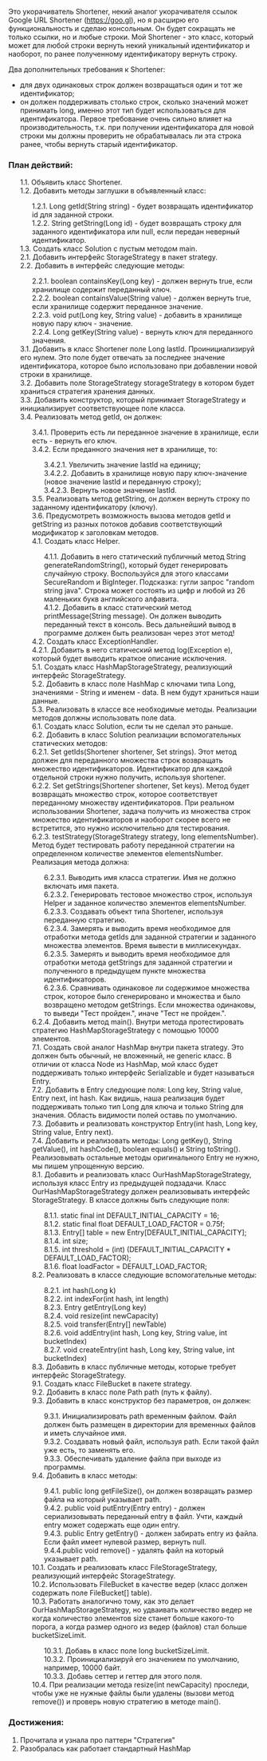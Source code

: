 Это укорачиватель Shortener, некий аналог укорачивателя
ссылок Google URL Shortener (https://goo.gl), но я расширю его функциональность и
сделаю консольным. Он будет сокращать не только ссылки, но и любые строки.
Мой Shortener - это класс, который может для любой строки вернуть некий
уникальный идентификатор и наоборот, по ранее полученному идентификатору
вернуть строку.

Два дополнительных требования к Shortener:
- для двух одинаковых строк должен возвращаться один и тот же идентификатор;
- он должен поддерживать столько строк, сколько значений может принимать long,
  именно этот тип будет использоваться для идентификатора.
  Первое требование очень сильно влияет на производительность, т.к. при получении
  идентификатора для новой строки мы должны проверить не обрабатывалась ли эта
  строка ранее, чтобы вернуть старый идентификатор.

<h3>План действий:</h3>
<ul style="list-style-type:none">
<li> 1.1. Объявить класс Shortener.</li>
<li>1.2. Добавить методы заглушки в объявленный класс:</li>
<ul style="list-style-type:none">
<li>1.2.1. Long getId(String string) - будет возвращать идентификатор id для заданной
строки.</li>
<li>1.2.2. String getString(Long id) - будет возвращать строку для заданного
идентификатора или null, если передан неверный идентификатор.</li>
</ul>
<li>1.3. Создать класс Solution с пустым методом main.</li>
<li>2.1. Добавить интерфейс StorageStrategy в пакет strategy.</li>
<li>2.2. Добавить в интерфейс следующие методы:</li>
<ul style="list-style-type:none">
<li>2.2.1. boolean containsKey(Long key) - должен вернуть true, если хранилище
содержит переданный ключ.</li>
<li>2.2.2. boolean containsValue(String value) - должен вернуть true, если хранилище
содержит переданное значение.</li>
<li>2.2.3. void put(Long key, String value) - добавить в хранилище новую пару ключ -
значение.</li>
<li>2.2.4. Long getKey(String value) - вернуть ключ для переданного значения.</li>
</ul>
<li>3.1. Добавить в класс Shortener поле Long lastId. Проинициализируй его нулем. Это поле будет
отвечать за последнее значение идентификатора, которое было использовано при добавлении новой строки в хранилище.</li>
<li>3.2. Добавить поле StorageStrategy storageStrategy в котором будет храниться стратегия хранения данных.</li>
<li>3.3. Добавить конструктор, который принимает StorageStrategy и инициализирует соответствующее поле класса.</li>
<li>3.4. Реализовать метод getId, он должен:</li>
<ul style="list-style-type:none">
<li>3.4.1. Проверить есть ли переданное значение в хранилище, если есть - вернуть его ключ.</li>
<li>3.4.2. Если преданного значения нет в хранилище, то:</li>
<ul style="list-style-type:none">
<li>3.4.2.1. Увеличить значение lastId на единицу;</li>
<li>3.4.2.2. Добавить в хранилище новую пару ключ-значение (новое значение lastId и переданную строку);</li>
<li>3.4.2.3. Вернуть новое значение lastId.</li>
</ul>
<li>3.5. Реализовать метод getString, он должен вернуть строку по заданному идентификатору (ключу).</li>
<li>3.6. Предусмотреть возможность вызова методов getId и getString из разных потоков добавив соответствующий модификатор к заголовкам методов.</li>
<li>4.1. Создать класс Helper.</li>
<ul style="list-style-type:none">
<li>4.1.1. Добавить в него статический публичный метод String generateRandomString(), который будет генерировать случайную строку. Воспользуйся для этого классами SecureRandom и BigInteger. Подсказка: гугли запрос "random string java". Строка может состоять из цифр и любой из 26 маленьких букв английского алфавита.</li>
<li>4.1.2. Добавить в класс статический метод printMessage(String message). Он должен выводить переданный текст в консоль. Весь дальнейший вывод в программе должен быть реализован через этот метод!</li>
</ul>
<li>4.2. Создать класс ExceptionHandler.</li>
<li>4.2.1. Добавить в него статический метод log(Exception e), который будет выводить краткое описание исключения.</li>
<li>5.1. Создать класс HashMapStorageStrategy, реализующий интерфейс StorageStrategy.</li>
<li>5.2. Добавить в класс поле HashMap с ключами типа Long, значениями - String и именем - data. В нем будут храниться наши данные.</li>
<li>5.3. Реализовать в классе все необходимые методы. Реализации методов должны использовать поле data.</li>
<li>6.1. Создать класс Solution, если ты не сделал это раньше.</li>
<li>6.2. Добавить в класс Solution реализации вспомогательных статических методов:</li>
<li style="list-style-type:none">
<li>6.2.1. Set<Long> getIds(Shortener shortener, Set<String> strings). Этот метод должен для переданного множества строк возвращать множество идентификаторов. Идентификатор для каждой отдельной строки нужно получить, используя shortener.</li>
<li>6.2.2. Set<String> getStrings(Shortener shortener, Set<Long> keys). Метод будет возвращать множество строк, которое соответствует переданному множеству идентификаторов.
При реальном использовании Shortener, задача получить из множества строк множество идентификаторов и наоборот скорее всего не встретится, это нужно исключительно для тестирования.</li>
<li>6.2.3. testStrategy(StorageStrategy strategy, long elementsNumber). Метод будет тестировать работу переданной стратегии на определенном количестве элементов elementsNumber. Реализация метода должна:</li>
<ul style="list-style-type:none">
<li>6.2.3.1. Выводить имя класса стратегии. Имя не должно включать имя пакета.</li>
<li>6.2.3.2. Генерировать тестовое множество строк, используя Helper и заданное количество элементов elementsNumber.</li>
<li>6.2.3.3. Создавать объект типа Shortener, используя переданную стратегию.</li>
<li>6.2.3.4. Замерять и выводить время необходимое для отработки метода getIds для заданной стратегии и заданного множества элементов. Время вывести в миллисекундах.</li>
<li>6.2.3.5. Замерять и выводить время необходимое для отработки метода getStrings для заданной стратегии и полученного в предыдущем пункте множества идентификаторов.</li>
<li>6.2.3.6. Сравнивать одинаковое ли содержимое множества строк, которое было сгенерировано и множества и было возвращено методом getStrings. Если множества одинаковы, то выведи "Тест пройден.", иначе "Тест не пройден.".</li>
</ul>
<li>6.2.4. Добавить метод main(). Внутри метода протестировать стратегию HashMapStorageStrategy с помощью 10000 элементов.</li>
<li>7.1. Создать свой аналог HashMap внутри пакета strategy. Это должен быть обычный, не вложенный, не generic класс.
В отличии от класса Node из HashMap, мой класс будет поддерживать только интерфейс Serializable и будет называться Entry.</li>
<li>7.2. Добавить в Entry следующие поля: Long key, String value, Entry next, int hash. Как видишь, наша реализация будет поддерживать только тип Long для ключа и только String для значения. Область видимости полей оставь по умолчанию.</li>
<li>7.3. Добавить и реализовать конструктор Entry(int hash, Long key, String value, Entry next).</li>
<li>7.4. Добавить и реализовать методы: Long getKey(), String getValue(), int hashCode(), boolean equals() и String toString(). Реализовывать остальные методы оригинального Entry не нужно, мы пишем упрощенную версию.</li>
<li>8.1. Добавить и реализовать класс OurHashMapStorageStrategy, 
используя класс Entry из предыдущей подзадачи. 
Класс OurHashMapStorageStrategy должен реализовывать интерфейс 
StorageStrategy. В классе должны быть следующие поля:</li>
<ul style="list-style-type:none">
<li>8.1.1. static final int DEFAULT_INITIAL_CAPACITY = 16;</li>
<li>8.1.2. static final float DEFAULT_LOAD_FACTOR = 0.75f;</li>
<li>8.1.3. Entry[] table = new Entry[DEFAULT_INITIAL_CAPACITY];</li>
<li>8.1.4. int size;</li>
<li>8.1.5. int threshold = (int) (DEFAULT_INITIAL_CAPACITY * DEFAULT_LOAD_FACTOR);</li>
<li>8.1.6. float loadFactor = DEFAULT_LOAD_FACTOR;</li>
</ul>
<li>8.2. Реализовать в классе следующие вспомогательные методы:</li>
<ul style="list-style-type:none">
<li>8.2.1. int hash(Long k)</li>
<li>8.2.2. int indexFor(int hash, int length)</li>
<li>8.2.3. Entry getEntry(Long key)</li>
<li>8.2.4. void resize(int newCapacity)</li>
<li>8.2.5. void transfer(Entry[] newTable)</li>
<li>8.2.6. void addEntry(int hash, Long key, String value, int bucketIndex)</li>
<li>8.2.7. void createEntry(int hash, Long key, String value, int bucketIndex)</li>
</ul>
<li>8.3. Добавить в класс публичные методы, которые требует интерфейс StorageStrategy.</li>
<li>9.1. Создать класс FileBucket в пакете strategy.</li>
<li>9.2. Добавить в класс поле Path path (путь к файлу).</li>
<li>9.3. Добавить в класс конструктор без параметров, он должен:</li>
<ul style="list-style-type:none">
<li>9.3.1. Инициализировать path временным файлом. Файл должен быть размещен в директории для временных файлов и иметь случайное имя.</li>
<li>9.3.2. Создавать новый файл, используя path. Если такой файл уже есть, то заменять его.</li>
<li>9.3.3. Обеспечивать удаление файла при выходе из программы.</li>
</ul>
9.4. Добавить в класс методы:
<ul style="list-style-type:none">
<li>9.4.1. public long getFileSize(), он должен возвращать размер файла на который указывает path.</li>
<li>9.4.2. public void putEntry(Entry entry) - должен сериализовывать переданный entry в файл. Учти, каждый entry может содержать еще один entry.</li>
<li>9.4.3. public Entry getEntry() - должен забирать entry из файла. Если файл имеет нулевой размер, вернуть null.</li>
<li>9.4.4.public void remove() - удалять файл на который указывает path.</li>
</ul>
<li>10.1. Создать и реализовать класс FileStorageStrategy, реализующий интерфейс StorageStrategy.</li>
<li>10.2. Использовать FileBucket в качестве ведер (класс должен содержать поле FileBucket[] table).</li>
<li>10.3. Работать аналогично тому, как это делает OurHashMapStorageStrategy, но удваивать количество ведер не когда количество элементов size станет больше какого-то порога, а когда размер одного из ведер (файлов) стал больше bucketSizeLimit.</li>
<ul style="list-style-type:none">
<li>10.3.1. Добавь в класс поле long bucketSizeLimit.</li>
<li>10.3.2. Проинициализируй его значением по умолчанию, например, 10000 байт.<li>
<li>10.3.3. Добавь сеттер и геттер для этого поля.</li>
</ul>
<li>10.4. При реализации метода resize(int newCapacity) проследи, чтобы уже не нужные файлы были удалены (вызови метод remove()) и проверь новую стратегию в методе main().</li>
</ul>
</ul>
<h3>Достижения:</h3>
<ul style="list-style-type:decimal">
<li>Прочитала и узнала про паттерн "Стратегия"</li>
<li>Разобралась как работает стандартный HashMap</li>
</ul>
